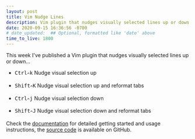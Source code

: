 ```yaml
---
layout: post
title: Vim Nudge Lines
description: Vim plugin that nudges visually selected lines up or down
date: 2020-09-15 16:36:56 -0700
# date_updated:  ## Optional, formatted like 'date' above
time_to_live: 1800
---
```




This week I've published a Vim plugin that nudges visually selected lines up or down...


- <kbd><kbd>Ctrl</kbd><sub>^</sub><kbd>k</kbd></kbd> Nudge visual selection up

- <kbd><kbd>Shift</kbd><sub>^</sub><kbd>K</kbd></kbd> Nudge visual selection up and reformat tabs

- <kbd><kbd>Ctrl</kbd><sub>^</sub><kbd>j</kbd></kbd> Nudge visual selection down

- <kbd><kbd>Shift</kbd><sub>^</sub><kbd>J</kbd></kbd> Nudge visual selection down and reformat tabs


Check the [documentation][documentation__nudge_lines] for detailed getting started and usage instructions, the [source code][source__nudge_lines] is available on GitHub.



[documentation__nudge_lines]: https://github.com/vim-utilities/nudge-lines/blob/main/.github/README.md "Repository documentation"

[source__nudge_lines]: https://github.com/vim-utilities/nudge-lines "Repository source code"


